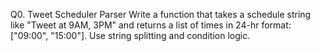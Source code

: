 Q0. Tweet Scheduler Parser
Write a function that takes a schedule string like "Tweet at 9AM, 3PM" and returns a list of times in 24-hr format: ["09:00", "15:00"].
Use string splitting and condition logic.